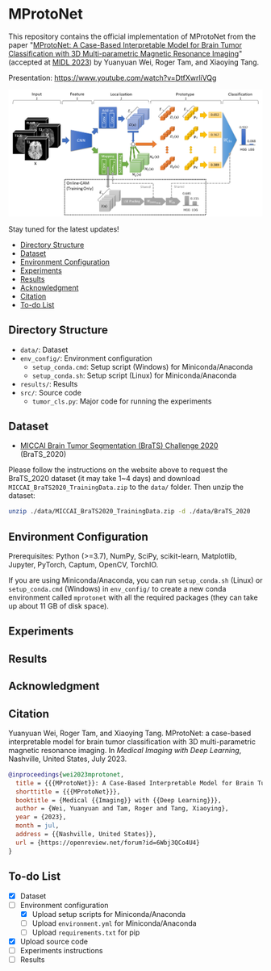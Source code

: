 # MProtoNet

This repository contains the official implementation of MProtoNet from the paper "[MProtoNet: A Case-Based Interpretable Model for Brain Tumor Classification with 3D Multi-parametric Magnetic Resonance Imaging](https://openreview.net/forum?id=6Wbj3QCo4U4 "https://openreview.net/forum?id=6Wbj3QCo4U4")" (accepted at [MIDL 2023](https://2023.midl.io/papers/p218 "https://2023.midl.io/papers/p218")) by Yuanyuan Wei, Roger Tam, and Xiaoying Tang.

Presentation: <https://www.youtube.com/watch?v=DtfXwrliVQg>

![Architecture](./images/architecture.png "The overall architecture of MProtoNet")

Stay tuned for the latest updates!

- [Directory Structure](#directory-structure)
- [Dataset](#dataset)
- [Environment Configuration](#environment-configuration)
- [Experiments](#experiments)
- [Results](#results)
- [Acknowledgment](#acknowledgment)
- [Citation](#citation)
- [To-do List](#to-do-list)

## Directory Structure

- `data/`: Dataset
- `env_config/`: Environment configuration
  - `setup_conda.cmd`: Setup script (Windows) for Miniconda/Anaconda
  - `setup_conda.sh`: Setup script (Linux) for Miniconda/Anaconda
- `results/`: Results
- `src/`: Source code
  - `tumor_cls.py`: Major code for running the experiments

## Dataset

- [MICCAI Brain Tumor Segmentation (BraTS) Challenge 2020](https://www.med.upenn.edu/cbica/brats2020/ "https://www.med.upenn.edu/cbica/brats2020/") (BraTS_2020)

Please follow the instructions on the website above to request the BraTS_2020 dataset (it may take 1~4 days) and download `MICCAI_BraTS2020_TrainingData.zip` to the `data/` folder. Then unzip the dataset:

```sh
unzip ./data/MICCAI_BraTS2020_TrainingData.zip -d ./data/BraTS_2020
```

## Environment Configuration

Prerequisites: Python (>=3.7), NumPy, SciPy, scikit-learn, Matplotlib, Jupyter, PyTorch, Captum, OpenCV, TorchIO.

If you are using Miniconda/Anaconda, you can run `setup_conda.sh` (Linux) or `setup_conda.cmd` (Windows) in `env_config/`  to create a new conda environment called `mprotonet` with all the required packages (they can take up about 11 GB of disk space).

## Experiments

## Results

## Acknowledgment

## Citation

Yuanyuan Wei, Roger Tam, and Xiaoying Tang. MProtoNet: a case-based interpretable model for brain tumor classification with 3D multi-parametric magnetic resonance imaging. In *Medical Imaging with Deep Learning*, Nashville, United States, July 2023.

```bibtex
@inproceedings{wei2023mprotonet,
  title = {{{MProtoNet}}: A Case-Based Interpretable Model for Brain Tumor Classification with {{3D}} Multi-Parametric Magnetic Resonance Imaging},
  shorttitle = {{{MProtoNet}}},
  booktitle = {Medical {{Imaging}} with {{Deep Learning}}},
  author = {Wei, Yuanyuan and Tam, Roger and Tang, Xiaoying},
  year = {2023},
  month = jul,
  address = {{Nashville, United States}},
  url = {https://openreview.net/forum?id=6Wbj3QCo4U4}
}
```

## To-do List

- [x] Dataset
- [ ] Environment configuration
  - [x] Upload setup scripts for Miniconda/Anaconda
  - [ ] Upload `environment.yml` for Miniconda/Anaconda
  - [ ] Upload `requirements.txt` for pip
- [x] Upload source code
- [ ] Experiments instructions
- [ ] Results
